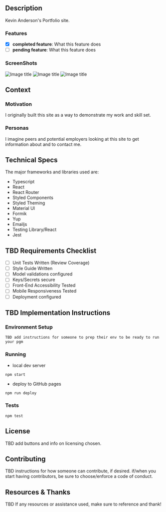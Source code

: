 ## Description

Kevin Anderson's Portfolio site.

### Features

- [x] **completed feature**: What this feature does
- [ ] **pending feature**: What this feature does

### ScreenShots

![Image title](imagelink.jpg)
![Image title](imagelink.jpg)
![Image title](imagelink.jpg)

## Context

### Motivation

I originally built this site as a way to demonstrate my work and skill set.

### Personas

I imagine peers and potential employers looking at this site to get information about and to contact me.

## Technical Specs

The major frameworks and libraries used are:

- Typescript
- React
- React Router
- Styled Components
- Styled Theming
- Material UI
- Formik
- Yup
- Emailjs
- Testing Library/React
- Jest

## TBD Requirements Checklist

- [ ] Unit Tests Written (Review Coverage)
- [ ] Style Guide Written
- [ ] Model validations configured
- [ ] Keys/Secrets secure
- [ ] Front-End Accessibility Tested
- [ ] Mobile Responsiveness Tested
- [ ] Deployment configured

## TBD Implementation Instructions

### Environment Setup

```
TBD add instructions for someone to prep their env to be ready to run your pgm
```

### Running

- local dev server

```
npm start
```

- deploy to GitHub pages

```
npm run deploy
```

### Tests

```
npm test
```

## License

TBD add buttons and info on licensing chosen.

## Contributing

TBD instructions for how someone can contribute, if desired.
if/when you start having contributors, be sure to choose/enforce a code of conduct.

## Resources & Thanks

TBD If any resources or assistance used, make sure to reference and thank!
